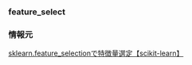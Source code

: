 ### feature_select
### 情報元
[sklearn.feature_selectionで特徴量選定【scikit-learn】](https://cpp-learning.com/sklearn-feature-selection/)

